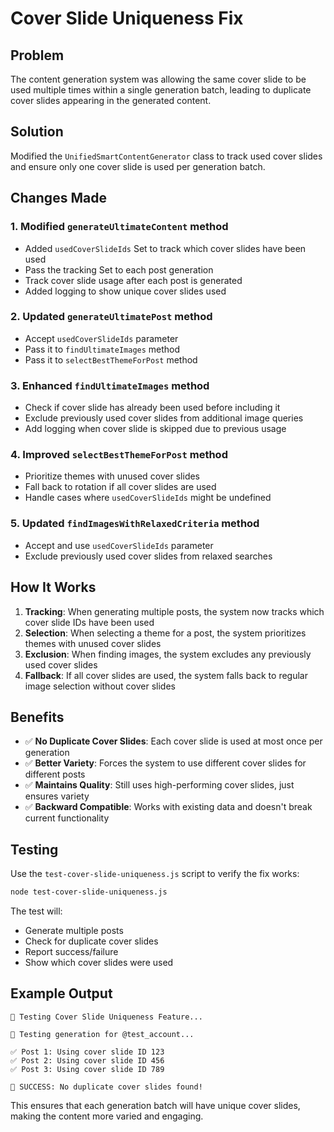 # Cover Slide Uniqueness Fix

## Problem
The content generation system was allowing the same cover slide to be used multiple times within a single generation batch, leading to duplicate cover slides appearing in the generated content.

## Solution
Modified the `UnifiedSmartContentGenerator` class to track used cover slides and ensure only one cover slide is used per generation batch.

## Changes Made

### 1. Modified `generateUltimateContent` method
- Added `usedCoverSlideIds` Set to track which cover slides have been used
- Pass the tracking Set to each post generation
- Track cover slide usage after each post is generated
- Added logging to show unique cover slides used

### 2. Updated `generateUltimatePost` method
- Accept `usedCoverSlideIds` parameter
- Pass it to `findUltimateImages` method
- Pass it to `selectBestThemeForPost` method

### 3. Enhanced `findUltimateImages` method
- Check if cover slide has already been used before including it
- Exclude previously used cover slides from additional image queries
- Add logging when cover slide is skipped due to previous usage

### 4. Improved `selectBestThemeForPost` method
- Prioritize themes with unused cover slides
- Fall back to rotation if all cover slides are used
- Handle cases where `usedCoverSlideIds` might be undefined

### 5. Updated `findImagesWithRelaxedCriteria` method
- Accept and use `usedCoverSlideIds` parameter
- Exclude previously used cover slides from relaxed searches

## How It Works

1. **Tracking**: When generating multiple posts, the system now tracks which cover slide IDs have been used
2. **Selection**: When selecting a theme for a post, the system prioritizes themes with unused cover slides
3. **Exclusion**: When finding images, the system excludes any previously used cover slides
4. **Fallback**: If all cover slides are used, the system falls back to regular image selection without cover slides

## Benefits

- ✅ **No Duplicate Cover Slides**: Each cover slide is used at most once per generation
- ✅ **Better Variety**: Forces the system to use different cover slides for different posts
- ✅ **Maintains Quality**: Still uses high-performing cover slides, just ensures variety
- ✅ **Backward Compatible**: Works with existing data and doesn't break current functionality

## Testing

Use the `test-cover-slide-uniqueness.js` script to verify the fix works:

```bash
node test-cover-slide-uniqueness.js
```

The test will:
- Generate multiple posts
- Check for duplicate cover slides
- Report success/failure
- Show which cover slides were used

## Example Output

```
🧪 Testing Cover Slide Uniqueness Feature...

📝 Testing generation for @test_account...

✅ Post 1: Using cover slide ID 123
✅ Post 2: Using cover slide ID 456
✅ Post 3: Using cover slide ID 789

🎉 SUCCESS: No duplicate cover slides found!
```

This ensures that each generation batch will have unique cover slides, making the content more varied and engaging. 